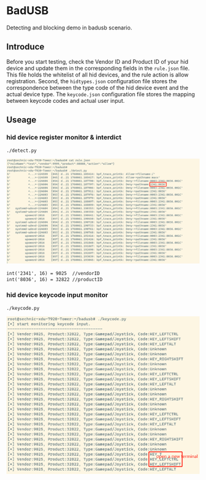 # BadUSB
Detecting and blocking demo in badusb scenario.

## Introduce
Before you start testing, check the Vendor ID and Product ID of your hid device and update them in the corresponding fields in the `rule.json` file. This file holds the whitelist of all hid devices, and the rule action is allow registration. Second, the `hidtypes.json` configuration file stores the correspondence between the type code of the hid device event and the actual device type. The `keycode.json` configuration file stores the mapping between keycode codes and actual user input.

## Useage
### hid device register monitor & interdict

```
./detect.py
```
![Image text](https://github.com/Your7Maxx/BadUSB/blob/main/hidregister.png?raw=true)
```
int('2341', 16) = 9025  //vendorID
int('8036', 16) = 32822 //productID
```

### hid device keycode input monitor
```
./keycode.py
```
![Image text](https://github.com/Your7Maxx/BadUSB/blob/main/keycode.png?raw=true)
